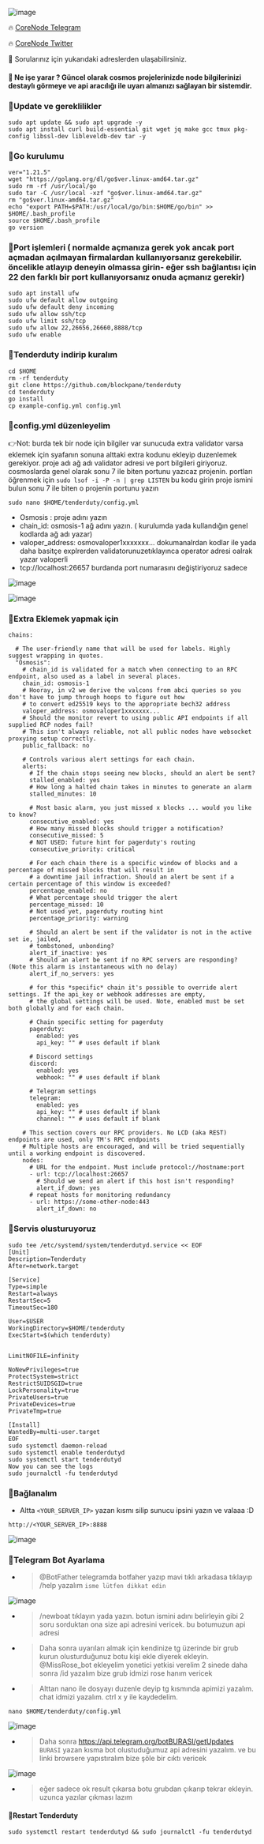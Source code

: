 
![image](https://github.com/molla202/Cosmos-Tenderduty/assets/91562185/4f123c17-24f4-4137-a047-b45041814b49)

🔥 [CoreNode Telegram](https://t.me/corenode)

🔥 [CoreNode Twitter](https://twitter.com/corenodehq)


💬 Sorularınız için yukarıdaki adreslerden ulaşabilirsiniz.

#### 💬 Ne işe yarar ? Güncel olarak cosmos projelerinizde node bilgilerinizi destaylı görmeye ve api aracılığı ile uyarı almanızı sağlayan bir sistemdir.

### 🚧Update ve gereklilikler
```
sudo apt update && sudo apt upgrade -y
sudo apt install curl build-essential git wget jq make gcc tmux pkg-config libssl-dev libleveldb-dev tar -y
```
### 🚧Go kurulumu
```
ver="1.21.5"
wget "https://golang.org/dl/go$ver.linux-amd64.tar.gz"
sudo rm -rf /usr/local/go
sudo tar -C /usr/local -xzf "go$ver.linux-amd64.tar.gz"
rm "go$ver.linux-amd64.tar.gz"
echo "export PATH=$PATH:/usr/local/go/bin:$HOME/go/bin" >> $HOME/.bash_profile
source $HOME/.bash_profile
go version
```
### 🚧Port işlemleri ( normalde açmanıza gerek yok ancak port açmadan açılmayan firmalardan kullanıyorsanız gerekebilir. öncelikle atlayıp deneyin olmassa girin- eğer ssh bağlantısı için 22 den farklı bir port kullanıyorsanız onuda açmanız gerekir)
```
sudo apt install ufw 
sudo ufw default allow outgoing 
sudo ufw default deny incoming 
sudo ufw allow ssh/tcp 
sudo ufw limit ssh/tcp 
sudo ufw allow 22,26656,26660,8888/tcp
sudo ufw enable
```
### 🚧Tenderduty indirip kuralım
```
cd $HOME
rm -rf tenderduty
git clone https://github.com/blockpane/tenderduty
cd tenderduty
go install
cp example-config.yml config.yml
```
### 🚧config.yml düzenleyelim
👉Not: burda tek bir node için bilgiler var sunucuda extra validator varsa eklemek için syafanın sonuna alttaki extra kodunu ekleyip duzenlemek gerekiyor. proje adı ağ adı validator adresi ve port bilgileri giriyoruz. cosmoslarda genel olarak sonu 7 ile biten portunu yazıcaz projenin. portları öğrenmek için `sudo lsof -i -P -n | grep LISTEN` bu kodu girin proje ismini bulun sonu 7 ile biten o projenin portunu yazın
```
sudo nano $HOME/tenderduty/config.yml
```

- Osmosis : proje adını yazın
- chain_id: osmosis-1 ağ adını yazın. ( kurulumda yada kullandığın genel kodlarda ağ adı yazar)
- valoper_address: osmovaloper1xxxxxxx... dokumanalrdan kodlar ile yada daha basitçe explrerden validatorunuzetıklayınca operator adresi oalrak yazar valoperli
- tcp://localhost:26657 burdanda port numarasını değiştiriyoruz sadece


![image](https://github.com/molla202/Cosmos-Tenderduty/assets/91562185/2ff796e1-58a7-4ebb-a3d9-a3dfcb709332)

![image](https://github.com/molla202/Cosmos-Tenderduty/assets/91562185/213fe521-fb04-4992-bfb3-cdeb27150127)



### 🚧Extra Eklemek yapmak için
```
chains:

  # The user-friendly name that will be used for labels. Highly suggest wrapping in quotes.
  "Osmosis":
    # chain_id is validated for a match when connecting to an RPC endpoint, also used as a label in several places.
    chain_id: osmosis-1
    # Hooray, in v2 we derive the valcons from abci queries so you don't have to jump through hoops to figure out how
    # to convert ed25519 keys to the appropriate bech32 address
    valoper_address: osmovaloper1xxxxxxx...
    # Should the monitor revert to using public API endpoints if all supplied RCP nodes fail?
    # This isn't always reliable, not all public nodes have websocket proxying setup correctly.
    public_fallback: no

    # Controls various alert settings for each chain.
    alerts:
      # If the chain stops seeing new blocks, should an alert be sent?
      stalled_enabled: yes
      # How long a halted chain takes in minutes to generate an alarm
      stalled_minutes: 10

      # Most basic alarm, you just missed x blocks ... would you like to know?
      consecutive_enabled: yes
      # How many missed blocks should trigger a notification?
      consecutive_missed: 5
      # NOT USED: future hint for pagerduty's routing
      consecutive_priority: critical

      # For each chain there is a specific window of blocks and a percentage of missed blocks that will result in
      # a downtime jail infraction. Should an alert be sent if a certain percentage of this window is exceeded?
      percentage_enabled: no
      # What percentage should trigger the alert
      percentage_missed: 10
      # Not used yet, pagerduty routing hint
      percentage_priority: warning

      # Should an alert be sent if the validator is not in the active set ie, jailed,
      # tombstoned, unbonding?
      alert_if_inactive: yes
      # Should an alert be sent if no RPC servers are responding? (Note this alarm is instantaneous with no delay)
      alert_if_no_servers: yes

      # for this *specific* chain it's possible to override alert settings. If the api_key or webhook addresses are empty,
      # the global settings will be used. Note, enabled must be set both globally and for each chain.

      # Chain specific setting for pagerduty
      pagerduty:
        enabled: yes
        api_key: "" # uses default if blank

      # Discord settings
      discord:
        enabled: yes
        webhook: "" # uses default if blank

      # Telegram settings
      telegram:
        enabled: yes
        api_key: "" # uses default if blank
        channel: "" # uses default if blank

    # This section covers our RPC providers. No LCD (aka REST) endpoints are used, only TM's RPC endpoints
    # Multiple hosts are encouraged, and will be tried sequentially until a working endpoint is discovered.
    nodes:
      # URL for the endpoint. Must include protocol://hostname:port
      - url: tcp://localhost:26657
        # Should we send an alert if this host isn't responding?
        alert_if_down: yes
      # repeat hosts for monitoring redundancy
      - url: https://some-other-node:443
        alert_if_down: no
```


### 🚧Servis olusturuyoruz
```
sudo tee /etc/systemd/system/tenderdutyd.service << EOF
[Unit]
Description=Tenderduty
After=network.target

[Service]
Type=simple
Restart=always
RestartSec=5
TimeoutSec=180

User=$USER
WorkingDirectory=$HOME/tenderduty
ExecStart=$(which tenderduty)


LimitNOFILE=infinity

NoNewPrivileges=true
ProtectSystem=strict
RestrictSUIDSGID=true
LockPersonality=true
PrivateUsers=true
PrivateDevices=true
PrivateTmp=true

[Install]
WantedBy=multi-user.target
EOF
sudo systemctl daemon-reload
sudo systemctl enable tenderdutyd
sudo systemctl start tenderdutyd
Now you can see the logs
sudo journalctl -fu tenderdutyd
```
### 🚧Bağlanalım 
- Altta `<YOUR_SERVER_IP>` yazan kısmı silip sunucu ipsini yazın ve valaaa :D
```
http://<YOUR_SERVER_IP>:8888
```
![image](https://github.com/molla202/Cosmos-Tenderduty/assets/91562185/4f123c17-24f4-4137-a047-b45041814b49)

### 🚧Telegram Bot Ayarlama

- > @BotFather telegramda botfaher yazıp mavi tıklı arkadasa tıklayıp /help yazalım `isme lütfen dikkat edin`

![image](https://github.com/molla202/Cosmos-Tenderduty/assets/91562185/21367769-d5e6-49cd-b711-6c420849dbfd)

- > /newboat tıklayın yada yazın. botun ismini adını belirleyin gibi 2 soru sorduktan ona size api adresini vericek. bu botumuzun api adresi
- > Daha sonra uyarıları almak için kendinize tg üzerinde bir grub kurun olusturduğunuz botu kişi ekle diyerek ekleyin. @MissRose_bot ekleyelim yonetici yetkisi verelim 2 sinede daha sonra /id yazalım bize grub idmizi rose hanım vericek
- > Alttan nano ile dosyayı duzenle deyip tg kısmında apimizi yazalım. chat idmizi yazalım. ctrl x y ile kaydedelim.

```
nano $HOME/tenderduty/config.yml
```
![image](https://github.com/molla202/Cosmos-Tenderduty/assets/91562185/69e1672c-cfa5-4206-b6d5-6f929c833ccc)

- > Daha sonra https://api.telegram.org/botBURASI/getUpdates    `BURASI` yazan kısma bot olustuduğumuz api adresini yazalım. ve bu linki browsere yapıstıralım bize şöle bir cıktı vericek 

![image](https://github.com/molla202/Cosmos-Tenderduty/assets/91562185/6134bda3-c7c4-4df7-a7db-826e86624c1e)

- > eğer sadece ok result çıkarsa botu grubdan çıkarıp tekrar ekleyin. uzunca yazılar çıkması lazım



#### 🚧Restart Tenderduty
```
sudo systemctl restart tenderdutyd && sudo journalctl -fu tenderdutyd
```
